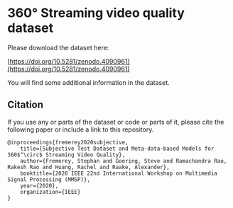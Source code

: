 # 360° Streaming video quality dataset
Please download the dataset here:

[https://doi.org/10.5281/zenodo.4090961](https://doi.org/10.5281/zenodo.4090961)

You will find some additional information in the dataset.

## Citation
If you use any or parts of the dataset or code or parts of it, please cite the following paper or include a link to this repository.

```
@inproceedings{fremerey2020subjective,
	title={Subjective Test Dataset and Meta-data-based Models for 360$^\circ$ Streaming Video Quality},
	author={Fremerey, Stephan and Goering, Steve and Ramachandra Rao, Rakesh Rao and Huang, Rachel and Raake, Alexander},
	booktitle={2020 IEEE 22nd International Workshop on Multimedia Signal Processing (MMSP)},
	year={2020},
	organization={IEEE}
}
```
